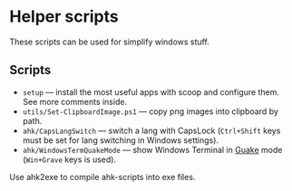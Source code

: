 # Helper scripts

These scripts can be used for simplify windows stuff.

## Scripts

- `setup` — install the most useful apps with scoop and configure them. See more comments inside.
- `utils/Set-ClipboardImage.ps1` — copy png images into clipboard by path.
- `ahk/CapsLangSwitch` — switch a lang with CapsLock (`Ctrl+Shift` keys must be set for lang switching in Windows settings).
- `ahk/WindowsTermQuakeMode` — show Windows Terminal in [Guake](http://guake-project.org/) mode (`Win+Grave` keys is used).

Use ahk2exe to compile ahk-scripts into exe files.
